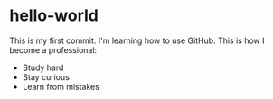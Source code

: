 # hello-world
This is my first commit. I'm learning how to use GitHub. This is how I become a professional:
* Study hard
* Stay curious
* Learn from mistakes
